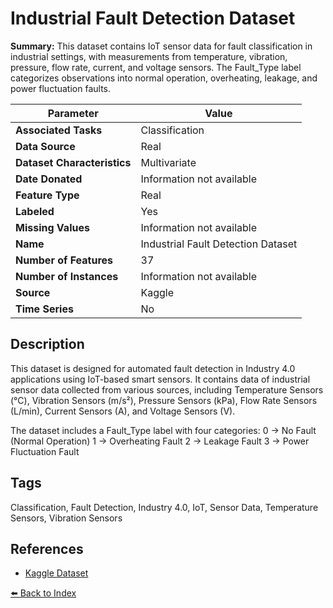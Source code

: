 # Industrial Fault Detection Dataset

**Summary:** This dataset contains IoT sensor data for fault classification in industrial settings, with measurements from temperature, vibration, pressure, flow rate, current, and voltage sensors. The Fault_Type label categorizes observations into normal operation, overheating, leakage, and power fluctuation faults.

| Parameter | Value |
| --- | --- |
| **Associated Tasks** | Classification |
| **Data Source** | Real |
| **Dataset Characteristics** | Multivariate |
| **Date Donated** | Information not available |
| **Feature Type** | Real |
| **Labeled** | Yes |
| **Missing Values** | Information not available |
| **Name** | Industrial Fault Detection Dataset |
| **Number of Features** | 37 |
| **Number of Instances** | Information not available |
| **Source** | Kaggle |
| **Time Series** | No |

## Description

This dataset is designed for automated fault detection in Industry 4.0 applications using IoT-based smart sensors. It contains data of industrial sensor data collected from various sources, including Temperature Sensors (°C), Vibration Sensors (m/s²), Pressure Sensors (kPa), Flow Rate Sensors (L/min), Current Sensors (A), and Voltage Sensors (V).

The dataset includes a Fault_Type label with four categories:
0 → No Fault (Normal Operation)
1 → Overheating Fault
2 → Leakage Fault
3 → Power Fluctuation Fault

## Tags

Classification, Fault Detection, Industry 4.0, IoT, Sensor Data, Temperature Sensors, Vibration Sensors

## References

- [Kaggle Dataset](https://www.kaggle.com/datasets/programmer3/industrial-fault-detection-dataset)

[⬅️ Back to Index](../README.md)
